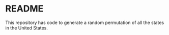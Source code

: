 # README

This repository has code to generate a random permutation of all the states in the
United States.
